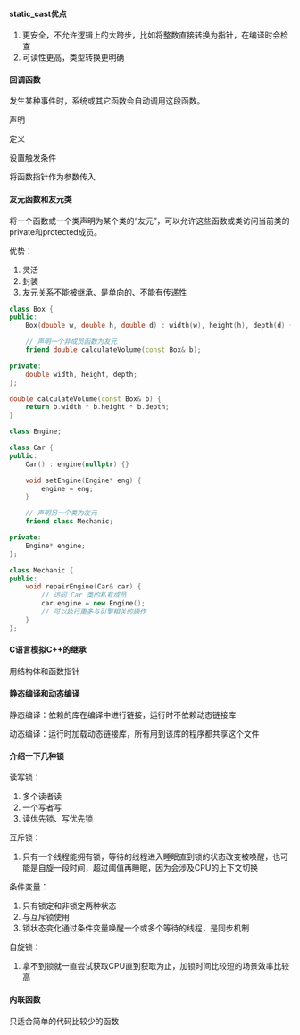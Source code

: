 #### static_cast优点

1. 更安全，不允许逻辑上的大跨步，比如将整数直接转换为指针，在编译时会检查
2. 可读性更高，类型转换更明确

#### 回调函数

发生某种事件时，系统或其它函数会自动调用这段函数。

声明

定义

设置触发条件

将函数指针作为参数传入

#### 友元函数和友元类

将一个函数或一个类声明为某个类的“友元”，可以允许这些函数或类访问当前类的private和protected成员。

优势：

1. 灵活
2. 封装
3. 友元关系不能被继承、是单向的、不能有传递性

```c++
class Box {
public:
    Box(double w, double h, double d) : width(w), height(h), depth(d) {}

    // 声明一个非成员函数为友元
    friend double calculateVolume(const Box& b);

private:
    double width, height, depth;
};

double calculateVolume(const Box& b) {
    return b.width * b.height * b.depth;
}

class Engine;

class Car {
public:
    Car() : engine(nullptr) {}

    void setEngine(Engine* eng) {
        engine = eng;
    }

    // 声明另一个类为友元
    friend class Mechanic;

private:
    Engine* engine;
};

class Mechanic {
public:
    void repairEngine(Car& car) {
        // 访问 Car 类的私有成员
        car.engine = new Engine();
        // 可以执行更多与引擎相关的操作
    }
};
```

#### C语言模拟C++的继承

用结构体和函数指针

#### 静态编译和动态编译

静态编译：依赖的库在编译中进行链接，运行时不依赖动态链接库

动态编译：运行时加载动态链接库，所有用到该库的程序都共享这个文件

#### 介绍一下几种锁

读写锁：

1. 多个读者读
2. 一个写者写
3. 读优先锁、写优先锁

互斥锁：

1. 只有一个线程能拥有锁，等待的线程进入睡眠直到锁的状态改变被唤醒，也可能是自旋一段时间，超过阈值再睡眠，因为会涉及CPU的上下文切换

条件变量：

1. 只有锁定和非锁定两种状态
2. 与互斥锁使用
3. 锁状态变化通过条件变量唤醒一个或多个等待的线程，是同步机制

自旋锁：

1. 拿不到锁就一直尝试获取CPU直到获取为止，加锁时间比较短的场景效率比较高

#### 内联函数

只适合简单的代码比较少的函数

